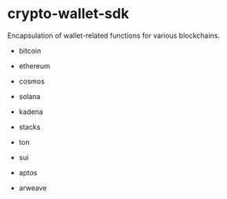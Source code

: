 # crypto-wallet-sdk
Encapsulation of wallet-related functions for various blockchains.

- bitcoin

- ethereum

- cosmos

- solana

- kadena

- stacks

- ton

- sui

- aptos

- arweave

  
